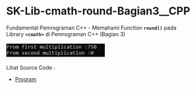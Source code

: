 # SK-Lib-cmath-round-Bagian3__CPP
Fundamental Pemrograman C++ - Memahami Function <code><b>round()</b></code> pada Library <code><b>&lt;cmath></b></code> di Pemrograman C++ (Bagian 3)<br><br>
<img src="https://github.com/RizkyKhapidsyah/SK-Lib-cmath-round-Bagian3__CPP/blob/master/SK-Lib-cmath-round-Bagian3__CPP/result/001.PNG"><br><br>
Lihat Source Code : <br>
- <a href="https://github.com/RizkyKhapidsyah/SK-Lib-cmath-round-Bagian3__CPP/blob/master/SK-Lib-cmath-round-Bagian3__CPP/Source.cpp">Program</a>
